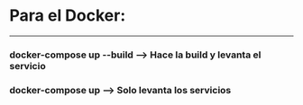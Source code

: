 # Para el Docker:
----------------
### docker-compose up --build    --> Hace la build y levanta el servicio
### docker-compose up            --> Solo levanta los servicios
